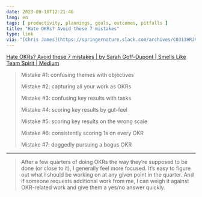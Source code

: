 ```yaml
---
date: 2023-09-18T12:21:46
lang: en
tags: [ productivity, plannings, goals, outcomes, pitfalls ]
title: "Hate OKRs? Avoid these 7 mistakes"
type: link
via: "[Chris James](https://springernature.slack.com/archives/C0313HRJVL7/p1694424775768889)"
---
```


[Hate OKRs? Avoid these 7 mistakes | by Sarah Goff-Dupont | Smells Like Team Spirit | Medium](https://medium.com/smells-like-team-spirit/hate-okrs-avoid-these-7-mistakes-193ddf5091be)

> Mistake #1: confusing themes with objectives
>
> Mistake #2: capturing all your work as OKRs
>
> Mistake #3: confusing key results with tasks
>
> Mistake #4: scoring key results by gut-feel
>
> Mistake #5: scoring key results on the wrong scale
>
> Mistake #6: consistently scoring 1s on every OKR
>
> Mistake #7: doggedly pursuing a bogus OKR

---

> After a few quarters of doing OKRs the way they’re supposed to be done (or close to it), I generally feel more focused. It’s easy to figure out what I should be working on at any given point in the quarter. And if someone requests additional work from me, I can weigh it against OKR-related work and give them a yes/no answer quickly.
